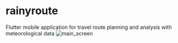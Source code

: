 # rainyroute
Flutter mobile application for travel route planning and analysis with  meteorological data
![main_screen](https://github.com/ArturMartynovych/rainyroute/tree/main/assets/images/glowny_ekran.png?raw=true)
